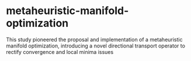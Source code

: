 # metaheuristic-manifold-optimization
 This study pioneered the proposal and implementation of a metaheuristic manifold optimization, introducing a novel directional transport operator to rectify convergence and local minima issues
